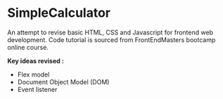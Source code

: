 # SimpleCalculator

An attempt to revise basic HTML, CSS and Javascript for frontend web development. Code tutorial is sourced from FrontEndMasters bootcamp online course.

**Key ideas revised :**
* Flex model
* Document Object Model (DOM)
* Event listener
